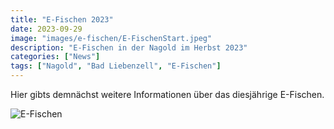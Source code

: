 ```yaml
---
title: "E-Fischen 2023"
date: 2023-09-29
image: "images/e-fischen/E-FischenStart.jpeg"
description: "E-Fischen in der Nagold im Herbst 2023"
categories: ["News"]
tags: ["Nagold", "Bad Liebenzell", "E-Fischen"]
---
```




Hier gibts demnächst weitere Informationen über das diesjährige E-Fischen.

![E-Fischen](/images/e-fischen/E-FischenStart.jpeg)




